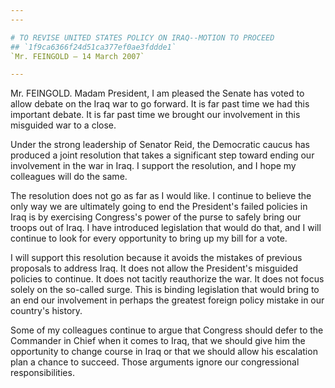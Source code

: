 ```yaml
---
---

# TO REVISE UNITED STATES POLICY ON IRAQ--MOTION TO PROCEED
## `1f9ca6366f24d51ca377ef0ae3fddde1`
`Mr. FEINGOLD — 14 March 2007`

---
```



Mr. FEINGOLD. Madam President, I am pleased the Senate has voted to 
allow debate on the Iraq war to go forward. It is far past time we had 
this important debate. It is far past time we brought our involvement 
in this misguided war to a close.

Under the strong leadership of Senator Reid, the Democratic caucus 
has produced a joint resolution that takes a significant step toward 
ending our involvement in the war in Iraq. I support the resolution, 
and I hope my colleagues will do the same.

The resolution does not go as far as I would like. I continue to 
believe the only way we are ultimately going to end the President's 
failed policies in Iraq is by exercising Congress's power of the purse 
to safely bring our troops out of Iraq. I have introduced legislation 
that would do that, and I will continue to look for every opportunity 
to bring up my bill for a vote.

I will support this resolution because it avoids the mistakes of 
previous proposals to address Iraq. It does not allow the President's 
misguided policies to continue. It does not tacitly reauthorize the 
war. It does not focus solely on the so-called surge. This is binding 
legislation that would bring to an end our involvement in perhaps the 
greatest foreign policy mistake in our country's history.

Some of my colleagues continue to argue that Congress should defer to 
the Commander in Chief when it comes to Iraq, that we should give him 
the opportunity to change course in Iraq or that we should allow his 
escalation plan a chance to succeed. Those arguments ignore our 
congressional responsibilities.